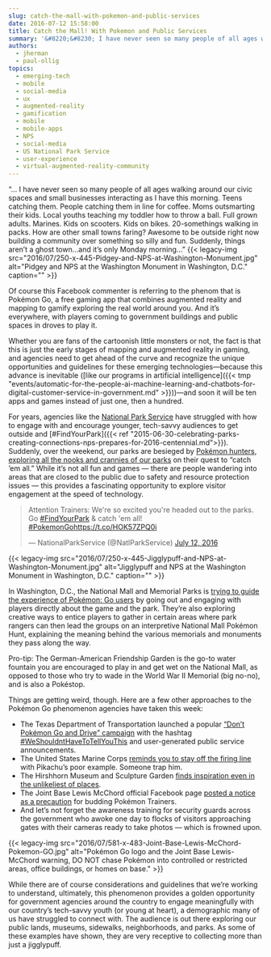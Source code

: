 ```yaml
---
slug: catch-the-mall-with-pokemon-and-public-services
date: 2016-07-12 15:58:00
title: Catch the Mall! With Pokemon and Public Services
summary: '&#8220;&#8230; I have never seen so many people of all ages walking around our civic spaces and small businesses interacting as I have this morning. Teens catching them. People catching them in line for coffee. Moms outsmarting their kids. Local youths teaching my toddler how to throw a ball. Full grown adults. Marines. Kids on'
authors:
  - jherman
  - paul-ollig
topics:
  - emerging-tech
  - mobile
  - social-media
  - ux
  - augmented-reality
  - gamification
  - mobile
  - mobile-apps
  - NPS
  - social-media
  - US National Park Service
  - user-experience
  - virtual-augmented-reality-community
---
```


&#8220;&#8230; I have never seen so many people of all ages walking around our civic spaces and small businesses interacting as I have this morning. Teens catching them. People catching them in line for coffee. Moms outsmarting their kids. Local youths teaching my toddler how to throw a ball. Full grown adults. Marines. Kids on scooters. Kids on bikes. 20-somethings walking in packs. How are other small towns faring? Awesome to be outside right now building a community over something so silly and fun. Suddenly, things aren&#8217;t a ghost town&#8230;and it&#8217;s only Monday morning…&#8221; {{< legacy-img src="2016/07/250-x-445-Pidgey-and-NPS-at-Washington-Monument.jpg" alt="Pidgey and NPS at the Washington Monument in Washington, D.C." caption="" >}}

Of course this Facebook commenter is referring to the phenom that is Pokémon Go, a free gaming app that combines augmented reality and mapping to gamify exploring the real world around you. And it’s everywhere, with players coming to government buildings and public spaces in droves to play it.

Whether you are fans of the cartoonish little monsters or not, the fact is that this is just the early stages of mapping and augmented reality in gaming, and agencies need to get ahead of the curve and recognize the unique opportunities and guidelines for these emerging technologies—because this advance is inevitable ([like our programs in artificial intelligence]({{< tmp "events/automatic-for-the-people-ai-machine-learning-and-chatbots-for-digital-customer-service-in-government.md" >}}))—and soon it will be ten apps and games instead of just one, then a hundred.

For years, agencies like the [National Park Service](https://www.nps.gov/) have struggled with how to engage with and encourage younger, tech-savvy audiences to get outside and [#FindYourPark]({{< ref "2015-06-30-celebrating-parks-creating-connections-nps-prepares-for-2016-centennial.md">}}). Suddenly, over the weekend, our parks are besieged by [Pokémon hunters, exploring all the nooks and crannies of our parks](https://www.facebook.com/nationalparkservice/videos/10153602428786389/) on their quest to &#8220;catch &#8217;em all.&#8221; While it’s not all fun and games &#8212; there are people wandering into areas that are closed to the public due to safety and resource protection issues &#8212; this provides a fascinating opportunity to explore visitor engagement at the speed of technology.

<blockquote class="twitter-tweet" data-width="500">
  <p lang="en" dir="ltr">
    Attention Trainers: We're so excited you're headed out to the parks. Go <a href="https://twitter.com/hashtag/FindYourPark?src=hash">#FindYourPark</a> & catch 'em all! <a href="https://twitter.com/hashtag/PokemonGo?src=hash">#PokemonGo</a><a href="https://t.co/HOK57ZPQ0i">https://t.co/HOK57ZPQ0i</a>
  </p>

  <p>
    &mdash; NationalParkService (@NatlParkService) <a href="https://twitter.com/NatlParkService/status/752949572058492928">July 12, 2016</a>
  </p>
</blockquote>

 {{< legacy-img src="2016/07/250-x-445-Jigglypuff-and-NPS-at-Washington-Monument.jpg" alt="Jigglypuff and NPS at the Washington Monument in Washington, D.C." caption="" >}}

In Washington, D.C., the National Mall and Memorial Parks is [trying to guide the experience of Pokémon: Go users](https://www.facebook.com/NationalMallNPS/?fref=nf) by going out and engaging with players directly about the game and the park. They’re also exploring creative ways to entice players to gather in certain areas where park rangers can then lead the groups on an interpretive National Mall Pokémon Hunt, explaining the meaning behind the various memorials and monuments they pass along the way.

Pro-tip: The German-American Friendship Garden is the go-to water fountain you are encouraged to play in and get wet on the National Mall, as opposed to those who try to wade in the World War II Memorial (big no-no), and is also a Pokéstop.

Things are getting weird, though. Here are a few other approaches to the Pokémon Go phenomenon agencies have taken this week:

  * The Texas Department of Transportation launched a popular [&#8220;Don’t Pokémon Go and Drive&#8221; campaign](https://www.facebook.com/TxDOT/photos/a.91310920873.115130.44520755873/10154221151180874/?type=3&theater) with the hashtag [#WeShouldntHaveToTellYouThis](https://www.facebook.com/hashtag/weshouldnthavetotellyouthis) and user-generated public service announcements.
  * The United States Marine Corps [reminds you to stay off the firing line](https://twitter.com/USMC/status/752602019341361152/photo/1) with Pikachu’s poor example. Someone trap him.
  * The Hirshhorn Museum and Sculpture Garden [finds inspiration even in the unlikeliest of places](https://twitter.com/hirshhorn/status/752884076621725696).
  * The Joint Base Lewis McChord official Facebook page [posted a notice as a precaution](https://www.facebook.com/JBLewisMcChord/photos/a.303359376198.152088.288818151198/10153490511346199/) for budding Pokémon Trainers.
  * And let’s not forget the awareness training for security guards across the government who awoke one day to flocks of visitors approaching gates with their cameras ready to take photos &#8212; which is frowned upon.

{{< legacy-img src="2016/07/581-x-483-Joint-Base-Lewis-McChord-Pokemon-GO.jpg" alt="Pokémon Go logo and the Joint Base Lewis-McChord warning, DO NOT chase Pokémon into controlled or restricted areas, office buildings, or homes on base." >}}

While there are of course considerations and guidelines that we’re working to understand, ultimately, this phenomenon provides a golden opportunity for government agencies around the country to engage meaningfully with our country’s tech-savvy youth (or young at heart), a demographic many of us have struggled to connect with. The audience is out there exploring our public lands, museums, sidewalks, neighborhoods, and parks. As some of these examples have shown, they are very receptive to collecting more than just a jigglypuff.

